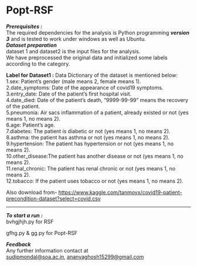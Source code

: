 # Popt-RSF

***Prerequisites :*** <br/>
The required dependencies for the analysis is Python programming ***version 3***
and is tested to work under windows as well as Ubuntu.<br/>
***Dataset preparation*** <br/>
dataset 1 and dataset2 is the input files for the analysis.  <br/>
We have preprocessed the original data and initialized some labels according to the category. <br/>

**Label for Dataset1 :** Data Dictionary of the dataset is mentioned below:<br/>
1.sex: Patient’s gender (male means 2, female means 1).<br/>
2.date_symptoms: Date of the appearance of covid19 symptoms.<br/>
3.entry_date: Date of the patient’s first hospital visit.<br/>
4.date_died: Date of the patient’s death, “9999-99-99” means the recovery of the patient. <br/>
5.pneumonia: Air sacs inflammation of a patient, already existed or not (yes means 1, no means 2). <br/>
6.age: Patient’s age. <br/>
7.diabetes: The patient is diabetic or not (yes means 1, no means 2). <br/>
8.asthma: the patient has asthma or not (yes means 1, no means 2). <br/>
9.hypertension: The patient has hypertension or not (yes means 1, no means 2). <br/>
10.other_disease:The patient has another disease or not (yes means 1, no means 2). <br/>
11.renal_chronic: The patient has renal chronic or not (yes means 1, no means 2). <br/>
12.tobacco: If the patient uses tobacco or not (yes means 1, no means 2). <br/>

Also download from- https://www.kaggle.com/tanmoyx/covid19-patient-precondition-dataset?select=covid.csv
*******************************

***To start a run :*** <br/>
bvhgjhjh.py for RSF

gfhg.py & gg.py for Popt-RSF
 <br/>



***Feedback*** <br/>
Any further information contact at <br/> 
sudipmondal@soa.ac.in, ananyaghosh15299@gmail.com

